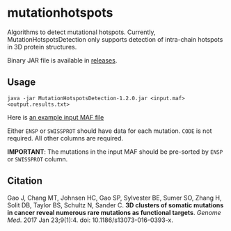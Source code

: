 # mutationhotspots
Algorithms to detect mutational hotspots. Currently, MutationHotspotsDetection only supports detection of intra-chain hotspots in 3D protein structures.

Binary JAR file is available in [releases](https://github.com/knowledgesystems/mutationhotspots/releases/latest).

## Usage


`java -jar MutationHotspotsDetection-1.2.0.jar <input.maf> <output.results.txt>`

Here is [an example input MAF file](https://github.com/knowledgesystems/mutationhotspots/blob/1.0.1/MutationHotspotsDetection/src/main/resources/data/example.maf)

Either `ENSP` or `SWISSPROT` should have data for each mutation. `CODE` is not required. All other columns are required.

**IMPORTANT**: The mutations in the input MAF should be pre-sorted by `ENSP` or `SWISSPROT` column.

## Citation

Gao J, Chang MT, Johnsen HC, Gao SP, Sylvester BE, Sumer SO, Zhang H, Solit DB, Taylor BS, Schultz N, Sander C.
__3D clusters of somatic mutations in cancer reveal numerous rare mutations as functional targets__.
_Genome Med_. 2017 Jan 23;9(1):4. doi: 10.1186/s13073-016-0393-x.
